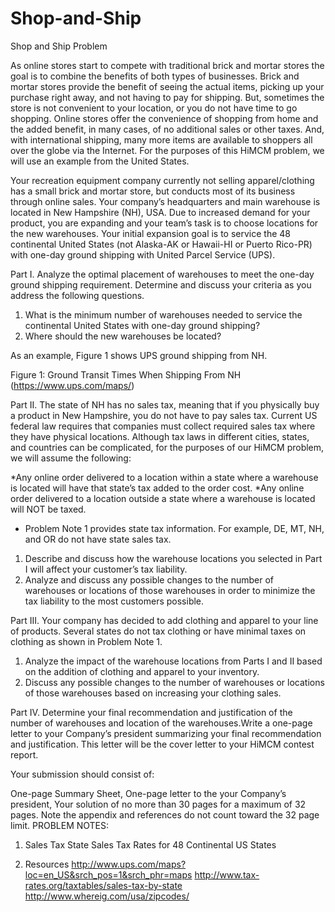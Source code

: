 # Shop-and-Ship
Shop and Ship
Problem	 
 	
As online stores start to compete with traditional brick and mortar stores the goal is to combine the benefits of both types of businesses. Brick and mortar stores provide the benefit of seeing the actual items, picking up your purchase right away, and not having to pay for shipping. But, sometimes the store is not convenient to your location, or you do not have time to go shopping. Online stores offer the convenience of shopping from home and the added benefit, in many cases, of no additional sales or other taxes. And, with international shipping, many more items are available to shoppers all over the globe via the Internet. For the purposes of this HiMCM problem, we will use an example from the United States.

Your recreation equipment company currently not selling apparel/clothing has a small brick and mortar store, but conducts most of its business through online sales. Your company’s headquarters and main warehouse is located in New Hampshire (NH), USA. Due to increased demand for your product, you are expanding and your team’s task is to choose locations for the new warehouses. Your initial expansion goal is to service the 48 continental United States (not Alaska-AK or Hawaii-HI or Puerto Rico-PR) with one-day ground shipping with United Parcel Service (UPS).

Part I. Analyze the optimal placement of warehouses to meet the one-day ground shipping requirement. Determine and discuss your criteria as you address the following questions.

1. What is the minimum number of warehouses needed to service the continental United States with one-day ground shipping?
2. Where should the new warehouses be located?

As an example, Figure 1 shows UPS ground shipping from NH.


Figure 1: Ground Transit Times When Shipping From NH (https://www.ups.com/maps/)

Part II. The state of NH has no sales tax, meaning that if you physically buy a product in New Hampshire, you do not have to pay sales tax. Current US federal law requires that companies must collect required sales tax where they have physical locations. Although tax laws in different cities, states, and countries can be complicated, for the purposes of our HiMCM problem, we will assume the following:

*Any online order delivered to a location within a state where a warehouse is located will have that state’s tax added to the order cost.
*Any online order delivered to a location outside a state where a warehouse is located will NOT be taxed.
* Problem Note 1 provides state tax information. For example, DE, MT, NH, and OR do not have state sales tax. 
1. Describe and discuss how the warehouse locations you selected in Part I will affect your customer’s tax liability.
2. Analyze and discuss any possible changes to the number of warehouses or locations of those warehouses in order to minimize the tax liability to the most customers possible.

Part III. Your company has decided to add clothing and apparel to your line of products. Several states do not tax clothing or have minimal taxes on clothing as shown in Problem Note 1.

1. Analyze the impact of the warehouse locations from Parts I and II based on the addition of clothing and apparel to your inventory.
2. Discuss any possible changes to the number of warehouses or locations of those warehouses based on increasing your clothing sales.

Part IV. Determine your final recommendation and justification of the number of warehouses and location of the warehouses.Write a one-page letter to your Company’s president summarizing your final recommendation and justification. This letter will be the cover letter to your HiMCM contest report.

Your submission should consist of:

One-page Summary Sheet,
One-page letter to the your Company’s president,
Your solution of no more than 30 pages for a maximum of 32 pages.
Note the appendix and references do not count toward the 32 page limit.
PROBLEM NOTES:

1. Sales Tax
State Sales Tax Rates for 48 Continental US States

2. Resources
http://www.ups.com/maps?loc=en_US&srch_pos=1&srch_phr=maps 
http://www.tax-rates.org/taxtables/sales-tax-by-state
http://www.whereig.com/usa/zipcodes/
